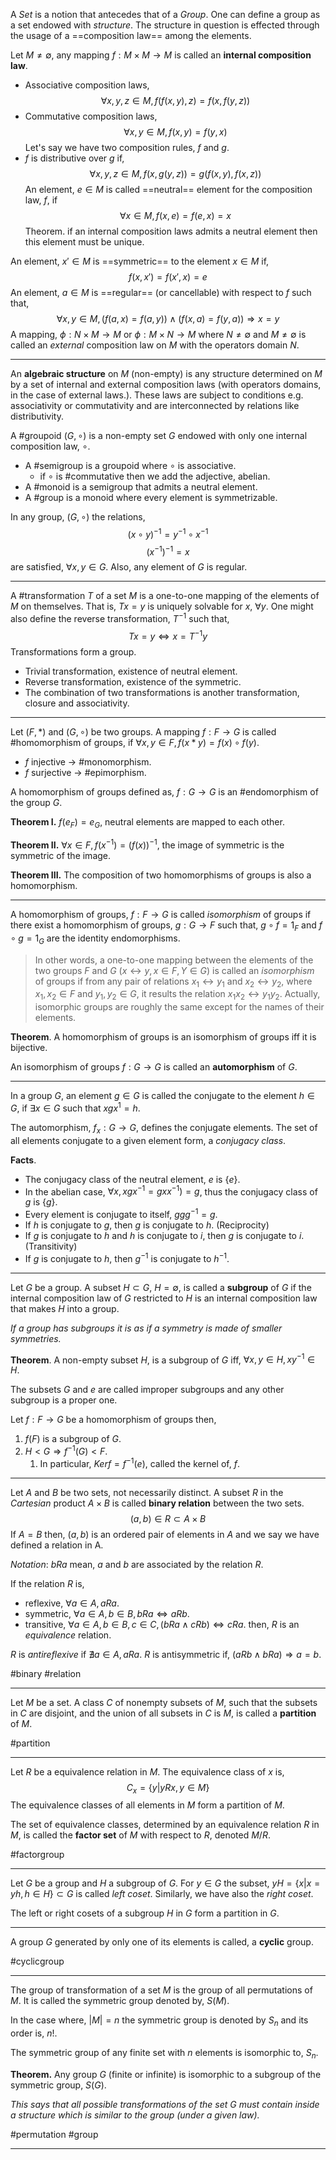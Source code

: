 A *Set* is a notion that antecedes that of a *Group*. One can define a group as a set endowed with *structure*. The structure in question is effected through the usage of a ==composition law== among the elements. 

Let $M \neq \emptyset$, any mapping $f:M \times M \longrightarrow M$ is called an **internal composition law**. 

- Associative composition laws, $$\forall x,y,z \in M, f(f(x,y),z)=f(x,f(y,z))$$
- Commutative composition laws, $$\forall x,y \in M, f(x,y)=f(y,x)$$
Let's say we have two composition rules, $f$ and $g$. 
- $f$ is distributive over $g$ if, $$\forall x,y,z \in M, f(x,g(y,z))=g(f(x,y),f(x,z))$$
An element, $e \in M$ is called ==neutral== element for the composition law, $f$, if $$\forall x \in M, f(x,e)=f(e,x)=x$$
Theorem. if an internal composition laws admits a neutral element then this element must be unique.

An element, $x' \in M$ is ==symmetric== to the element $x \in M$ if, $$f(x,x')=f(x',x)=e$$
An element, $a \in M$ is ==regular== (or cancellable) with respect to $f$ such that, $$\forall x,y \in M, (f(a,x)=f(a,y)) \wedge (f(x,a)=f(y,a)) \Rightarrow x=y $$
A mapping, $\phi: N \times M \rightarrow M$ or $\phi: M \times N \rightarrow M$ where $N \neq \emptyset$ and $M \neq \emptyset$ is called an *external* composition law on $M$ with the operators domain $N$.

---
An **algebraic structure** on $M$ (non-empty) is any structure determined on $M$ by a set of internal and external composition laws (with operators domains, in the case of external laws.). These laws are subject to conditions e.g. associativity or commutativity and are interconnected by relations like distributivity.

A #groupoid $(G, \circ)$ is a non-empty set $G$ endowed with only one internal composition law, $\circ$.

- A #semigroup is a groupoid where $\circ$ is associative.
	- if $\circ$ is #commutative then we add the adjective, abelian.
- A #monoid is a semigroup that admits a neutral element.
- A #group is a monoid where every element is symmetrizable.

In any group, $(G,\circ)$ the relations, $$(x \circ y)^{-1}=y^{-1} \circ x^{-1}$$ $$(x^{-1})^{-1}=x$$
are satisfied, $\forall x,y \in G$. Also, any element of $G$ is regular.

---

A #transformation $T$ of a set $M$ is a one-to-one mapping of the elements of $M$ on themselves. That is, $Tx=y$ is uniquely solvable for $x$, $\forall y$. One might also define the reverse transformation, $T^{-1}$ such that, $$Tx=y \iff x=T^{-1}y$$
Transformations form a group.
- Trivial transformation, existence of neutral element.
- Reverse transformation, existence of the symmetric.
- The combination of two transformations is another transformation, closure and associativity.

---
Let $(F,*)$ and $(G, \circ)$ be two groups. A mapping $f: F \rightarrow G$ is called #homomorphism of groups, if $\forall x,y \in F, f(x*y)=f(x) \circ f(y)$. 
- $f$ injective $\rightarrow$ #monomorphism.
- $f$ surjective $\rightarrow$ #epimorphism.

A homomorphism of groups defined as, $f: G \rightarrow G$ is an #endomorphism of the group $G$.

**Theorem I.** $f(e_{F})=e_{G}$, neutral elements are mapped to each other.

**Theorem II.** $\forall x \in F, f(x^{-1})=(f(x))^{-1}$, the image of symmetric is the symmetric of the image.

**Theorem III.** The composition of two homomorphisms of groups is also a homomorphism.

---
A homomorphism of groups, $f: F \rightarrow G$ is called *isomorphism* of groups if there exist a homomorphism of groups, $g: G \rightarrow F$ such that, $g \circ f = 1_{F}$ and $f \circ g = 1_{G}$ are the identity endomorphisms.

> In other words, a one-to-one mapping between the elements of the two groups
$F$ and $G$ $(x \leftrightarrow y, x \in F, Y \in G)$ is called an *isomorphism* of groups if from
any pair of relations $x_{1} \leftrightarrow y_{1}$ and $x_{2} \leftrightarrow y_{2}$, where $x_{1},x_{2} \in F$ and $y_{1},y_{2} \in G$, it results the relation $x_{1}x_{2} \leftrightarrow y_{1}y_{2}$. Actually, isomorphic groups are roughly the same except for the names of their elements. 

**Theorem**. A homomorphism of groups is an isomorphism of groups iff it is bijective.

An isomorphism of groups $f: G \rightarrow G$ is called an **automorphism** of $G$.

---
In a group $G$, an element $g \in G$ is called the conjugate to the element $h \in G$, if $\exists x \in G$ such that $xgx^{1} = h$.

The automorphism, $f_{x}: G \rightarrow G$, defines the conjugate elements. The set of all elements conjugate to a given element form, a *conjugacy class*.

**Facts**.
- The conjugacy class of the neutral element, $e$ is $\{e\}$.
- In the abelian case, $\forall x, xgx^{-1}=gxx^{-1})=g$, thus the conjugacy class of $g$ is $\{g\}$. 
- Every element is conjugate to itself, $ggg^{-1}=g$.
- If $h$ is conjugate to $g$, then $g$ is conjugate to $h$. (Reciprocity)
- If $g$ is conjugate to $h$ and $h$ is conjugate to $i$, then $g$ is conjugate to $i$. (Transitivity)
- If $g$ is conjugate to $h$, then $g^{-1}$ is conjugate to $h^{-1}$.

---
Let $G$ be a group. A subset $H \subset G$, $H =\emptyset$, is called a **subgroup** of $G$ if the internal composition law of $G$ restricted to $H$ is an internal composition law that makes $H$ into a group.

*If a group has subgroups it is as if a symmetry is made of smaller symmetries.*

**Theorem**. A non-empty subset $H$, is a subgroup of $G$ iff, $\forall x, y \in H, xy^{-1} \in H$.

The subsets $G$ and ${e}$ are called improper subgroups and any other subgroup is a proper one.

Let $f: F \rightarrow G$ be a homomorphism of groups then,
1. $f(F)$ is a subgroup of $G$.
2. $H < G \Rightarrow f^{-1}(G)<F$.
	1. In particular, $Ker f=f^{-1}(e)$, called the kernel of, $f$.

---
Let $A$ and $B$ be two sets, not necessarily distinct. A subset $R$ in the *Cartesian* product $A \times B$ is called **binary relation** between the two sets.$$(a,b)\in R \subset A  \times B$$
If $A=B$ then, $(a,b)$ is an ordered pair of elements in $A$ and we say we have defined a relation in A.

*Notation*: $bRa$ mean, $a$ and $b$ are associated by the relation $R$.

If the relation $R$ is,
- reflexive, $\forall a \in A, aRa$.
- symmetric, $\forall a \in A, b \in B, bRa \iff aRb$.
- transitive, $\forall a \in A, b \in B, c \in C,(bRa \wedge cRb) \iff cRa$.
then, $R$ is an *equivalence* relation.

$R$ is *antireflexive* if $\nexists a \in A, aRa$.
$R$ is antisymmetric if, $(aRb \wedge bRa) \Rightarrow a=b$.

#binary #relation

---
Let $M$ be a set. A class $C$ of nonempty subsets of $M$, such that the subsets in $C$ are disjoint, and the union of all subsets in $C$ is $M$, is called a **partition** of $M$.

#partition

---
Let $R$ be a equivalence relation in $M$. The equivalence class of $x$ is, $$C_{x}=\{y|yRx,y \in M\}$$
The equivalence classes of all elements in $M$ form a partition of $M$.

The set of equivalence classes, determined by an equivalence relation $R$ in $M$, is called the **factor set** of $M$ with respect to $R$, denoted $M/R$.

#factorgroup

---
Let $G$ be a group and $H$ a subgroup of $G$. For $y \in G$ the subset, $yH=\{x|x=yh,h \in H\} \subset G$ is called *left coset*. Similarly, we have also the *right coset*. 

The left or right cosets of a subgroup $H$ in $G$ form a partition in $G$.

---
A group $G$ generated by only one of its elements is called, a **cyclic** group.

#cyclicgroup

---
The group of transformation of a set $M$ is the group of all permutations of $M$. It is called the symmetric group denoted by, $S(M)$.

In the case where, $|M|=n$ the symmetric group is denoted by $S_{n}$ and its order is, $n!$.

The symmetric group of any finite set with $n$ elements is isomorphic to, $S_{n}$.

**Theorem.** Any group $G$ (finite or infinite) is isomorphic to a subgroup of the symmetric group, $S(G)$.

*This says that all possible transformations of the set $G$ must contain inside a structure which is similar to the group (under a given law).*

#permutation #group

---
